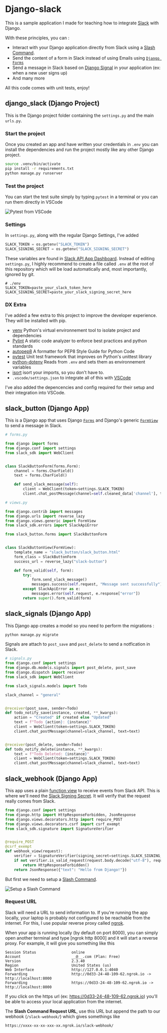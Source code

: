 # Django-slack

This is a sample application I made for teaching how to integrate [Slack](https://slack.com) with Django.

With these principles, you can :

- Interact with your Django application directly from Slack using a [Slash Command](https://api.slack.com/interactivity/slash-commands).
- Send the content of a form in Slack instead of using Emails using [`Django Forms`](https://docs.djangoproject.com/en/4.1/topics/forms/)
- Send a message in Slack based on [Django Signal](https://docs.djangoproject.com/en/4.1/topics/signals/) in your application (ex: when a new user signs up)
- And many more

All this code comes with unit tests, enjoy!

## django_slack (Django Project)

This is the Django project folder containing the `settings.py` and the main `urls.py`.

### Start the project

Once you created an app and have written your credentials in `.env` you can install the dependencies and run the project mostly like any other Django project.

```sh
source .venv/bin/activate
pip install -r requirements.txt
python manage.py runserver
```

### Test the project

You can start the test suite simply by typing `pytest` in a terminal or you can run them directly in VSCode

![Pytest from VSCode](screen-pytest.png?raw=true)

### Settings

In `settings.py`, along with the regular Django Settings, I've added

```py
SLACK_TOKEN = os.getenv("SLACK_TOKEN")
SLACK_SIGNING_SECRET = os.getenv("SLACK_SIGNING_SECRET")
```

These variables are found in [Slack API App Dashboard](https://api.slack.com/apps). Instead of editing `settings.py`, I highly recommend to create a file called `.env` at the root of this repository which will be load automatically and, most importantly, ignored by git.

```
# ./env
SLACK_TOKEN=paste_your_slack_token_here
SLACK_SIGNING_SECRET=paste_your_slack_signing_secret_here
```

### DX Extra

I've added a few extra to this project to improve the developer experience. They will be installed with pip.

- [venv](https://docs.python.org/3/library/venv.html) Python's virtual environnement tool to isolate project and dependencies
- [Pylint](https://pypi.org/project/pylint/) A static code analyzer to enforce best practices and python standards
- [autopep8](https://pypi.org/project/autopep8/) A formatter for PEP8 Style Guide for Python Code
- [pytest](https://docs.pytest.org/) Unit test framework that improves on Python's unittest library
- [python-dotenv](https://saurabh-kumar.com/python-dotenv/) Reads from `.env` and sets them as environnement variables
- [isort](https://pycqa.github.io/isort/) isort your imports, so you don't have to.
- `.vscode/settings.json` to integrate all of this with [VSCode](https://code.visualstudio.com/)

I've also added the depencencies and config required for their setup and their integration into VSCode.

## slack_button (Django App)

This is a Django app that uses Django [`Forms`](https://docs.djangoproject.com/en/4.1/topics/forms/) and Django's generic [`FormView`](https://docs.djangoproject.com/en/4.1/ref/class-based-views/generic-editing/#django.views.generic.edit.FormView) to send a message in Slack.

```py
# forms.py

from django import forms
from django.conf import settings
from slack_sdk import WebClient


class SlackButtonForm(forms.Form):
    channel = forms.CharField()
    text = forms.CharField()

    def send_slack_message(self):
        client = WebClient(token=settings.SLACK_TOKEN)
        client.chat_postMessage(channel=self.cleaned_data['channel'], text=self.cleaned_data['text'])
```

```py
# views.py

from django.contrib import messages
from django.urls import reverse_lazy
from django.views.generic import FormView
from slack_sdk.errors import SlackApiError

from slack_button.forms import SlackButtonForm


class SlackButtonView(FormView):
    template_name = "slack_button/slack_button.html"
    form_class = SlackButtonForm
    success_url = reverse_lazy("slack-button")

    def form_valid(self, form):
        try:
            form.send_slack_message()
            messages.success(self.request, "Message sent successfully")
        except SlackApiError as e:
            messages.error(self.request, e.response["error"])
        return super().form_valid(form)
```

## slack_signals (Django App)

This Django app creates a model so you need to perform the migrations :

```sh
python manage.py migrate
```

Signals are attach to `post_save` and `post_delete` to send a notfication in Slack.

```py
# signals.py
from django.conf import settings
from django.db.models.signals import post_delete, post_save
from django.dispatch import receiver
from slack_sdk import WebClient

from slack_signals.models import Todo

slack_channel = "general"


@receiver(post_save, sender=Todo)
def todo_notify_save(instance, created, **_kwargs):
    action = "Created" if created else "Updated"
    text = f"Todo {action}: {instance}"
    client = WebClient(token=settings.SLACK_TOKEN)
    client.chat_postMessage(channel=slack_channel, text=text)


@receiver(post_delete, sender=Todo)
def todo_notify_delete(instance, **_kwargs):
    text = f"Todo Deleted: {instance}"
    client = WebClient(token=settings.SLACK_TOKEN)
    client.chat_postMessage(channel=slack_channel, text=text)
```

## slack_webhook (Django App)

This app uses a plain [function view](https://docs.djangoproject.com/en/4.1/topics/http/views/) to receive events from Slack API. This is where we'll need the [Slack Signing Secret](https://api.slack.com/authentication/verifying-requests-from-slack). It will verify that the request really comes from Slack.

```py
from django.conf import settings
from django.http import HttpResponseForbidden, JsonResponse
from django.views.decorators.http import require_POST
from django.views.decorators.csrf import csrf_exempt
from slack_sdk.signature import SignatureVerifier


@require_POST
@csrf_exempt
def webhook_view(request):
    verifier = SignatureVerifier(signing_secret=settings.SLACK_SIGNING_SECRET)
    if not verifier.is_valid_request(request.body.decode("utf-8"), request.headers):
        return HttpResponseForbidden()
    return JsonResponse({"text": "Hello from Django!"})

```

But first we need to setup a [Slash Command](https://api.slack.com/interactivity/slash-commands).

![Setup a Slash Command](screen-slash-command.png?raw=true)

### Request URL

Slack will need a URL to send information to. If you're running the app locally, your laptop is probably not configured to be reachable from the internet. For this, I use popular reverse proxy called [ngrok](https://ngrok.io).

When your app is running locally (by default on port 8000), you can simply open another terminal and type [ngrok http 8000] and it will start a reverse proxy. For example, it will give you something like this

```
Session Status                online
Account                       __@__.com (Plan: Free)
Version                       2.3.40
Region                        United States (us)
Web Interface                 http://127.0.0.1:4040
Forwarding                    http://0d33-24-48-109-62.ngrok.io -> http://localhost:8000
Forwarding                    https://0d33-24-48-109-62.ngrok.io -> http://localhost:8000
```

If you click on the https url (ex: https://0d33-24-48-109-62.ngrok.io) you'll be able to access your local application from the internet.

The **Slash Command Request URL**, use this URL but append the path to our webhook (`/slack-webhook/`) which gives somethings like

```
https://xxxx-xx-xx-xxx-xx.ngrok.io/slack-webhook/
```
